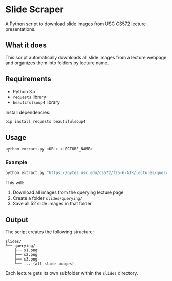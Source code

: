 # Slide Scraper

A Python script to download slide images from USC CS572 lecture presentations.

## What it does

This script automatically downloads all slide images from a lecture webpage and organizes them into folders by lecture name.

## Requirements

- Python 3.x
- `requests` library
- `beautifulsoup4` library

Install dependencies:
```bash
pip install requests beautifulsoup4
```

## Usage

```bash
python extract.py <URL> <LECTURE_NAME>
```

### Example

```bash
python extract.py "https://bytes.usc.edu/cs572/f25-6-AIR/lectures/querying/index.html#(2)" "querying"
```

This will:
1. Download all images from the querying lecture page
2. Create a folder `slides/querying/`
3. Save all 52 slide images in that folder

## Output

The script creates the following structure:
```
slides/
└── querying/
    ├── s1.png
    ├── s2.png
    ├── s3.png
    └── ... (all slide images)
```

Each lecture gets its own subfolder within the `slides` directory.